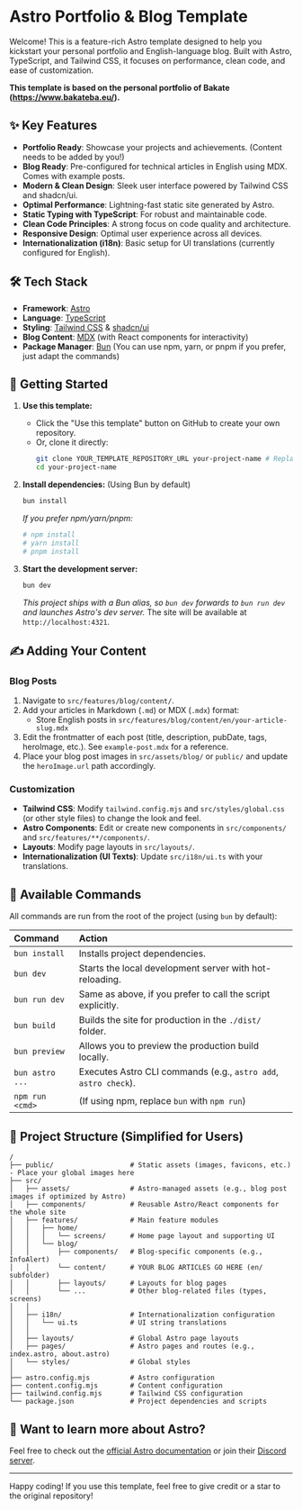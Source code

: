 # Astro Portfolio & Blog Template

Welcome! This is a feature-rich Astro template designed to help you kickstart your personal portfolio and English-language blog. Built with Astro, TypeScript, and Tailwind CSS, it focuses on performance, clean code, and ease of customization.

**This template is based on the personal portfolio of Bakate (https://www.bakateba.eu/).**

## ✨ Key Features

- **Portfolio Ready**: Showcase your projects and achievements. (Content needs to be added by you!)
- **Blog Ready**: Pre-configured for technical articles in English using MDX. Comes with example posts.
- **Modern & Clean Design**: Sleek user interface powered by Tailwind CSS and shadcn/ui.
- **Optimal Performance**: Lightning-fast static site generated by Astro.
- **Static Typing with TypeScript**: For robust and maintainable code.
- **Clean Code Principles**: A strong focus on code quality and architecture.
- **Responsive Design**: Optimal user experience across all devices.
- **Internationalization (i18n)**: Basic setup for UI translations (currently configured for English).

## 🛠️ Tech Stack

- **Framework**: [Astro](https://astro.build/)
- **Language**: [TypeScript](https://www.typescriptlang.org/)
- **Styling**: [Tailwind CSS](https://tailwindcss.com/) & [shadcn/ui](https://ui.shadcn.com/)
- **Blog Content**: [MDX](https://mdxjs.com/) (with React components for interactivity)
- **Package Manager**: [Bun](https://bun.sh/) (You can use npm, yarn, or pnpm if you prefer, just adapt the commands)

## 🚀 Getting Started

1.  **Use this template:**

    - Click the "Use this template" button on GitHub to create your own repository.
    - Or, clone it directly:
      ```bash
      git clone YOUR_TEMPLATE_REPOSITORY_URL your-project-name # Replace YOUR_TEMPLATE_REPOSITORY_URL with the actual URL
      cd your-project-name
      ```

2.  **Install dependencies:**
    (Using Bun by default)

    ```bash
    bun install
    ```

    _If you prefer npm/yarn/pnpm:_

    ```bash
    # npm install
    # yarn install
    # pnpm install
    ```

3.  **Start the development server:**
    ```bash
    bun dev
    ```
    _This project ships with a Bun alias, so `bun dev` forwards to `bun run dev` and launches Astro's dev server._
    The site will be available at `http://localhost:4321`.

## ✍️ Adding Your Content

### Blog Posts

1.  Navigate to `src/features/blog/content/`.
2.  Add your articles in Markdown (`.md`) or MDX (`.mdx`) format:
    - Store English posts in `src/features/blog/content/en/your-article-slug.mdx`
3.  Edit the frontmatter of each post (title, description, pubDate, tags, heroImage, etc.). See `example-post.mdx` for a reference.
4.  Place your blog post images in `src/assets/blog/` or `public/` and update the `heroImage.url` path accordingly.

### Customization

- **Tailwind CSS**: Modify `tailwind.config.mjs` and `src/styles/global.css` (or other style files) to change the look and feel.
- **Astro Components**: Edit or create new components in `src/components/` and `src/features/**/components/`.
- **Layouts**: Modify page layouts in `src/layouts/`.
- **Internationalization (UI Texts)**: Update `src/i18n/ui.ts` with your translations.

## 🧞 Available Commands

All commands are run from the root of the project (using `bun` by default):

| Command         | Action                                                          |
| :-------------- | :-------------------------------------------------------------- |
| `bun install`   | Installs project dependencies.                                  |
| `bun dev`       | Starts the local development server with hot-reloading.         |
| `bun run dev`   | Same as above, if you prefer to call the script explicitly.     |
| `bun build`     | Builds the site for production in the `./dist/` folder.         |
| `bun preview`   | Allows you to preview the production build locally.             |
| `bun astro ...` | Executes Astro CLI commands (e.g., `astro add`, `astro check`). |
| `npm run <cmd>` | (If using npm, replace `bun` with `npm run`)                    |

## 📁 Project Structure (Simplified for Users)

```text
/
├── public/                   # Static assets (images, favicons, etc.) - Place your global images here
├── src/
│   ├── assets/               # Astro-managed assets (e.g., blog post images if optimized by Astro)
│   ├── components/           # Reusable Astro/React components for the whole site
│   ├── features/             # Main feature modules
│   │   ├── home/
│   │   │   └── screens/      # Home page layout and supporting UI
│   │   └── blog/
│   │       ├── components/   # Blog-specific components (e.g., InfoAlert)
│   │       └── content/      # YOUR BLOG ARTICLES GO HERE (en/ subfolder)
│   │       ├── layouts/      # Layouts for blog pages
│   │       └── ...           # Other blog-related files (types, screens)
│   │
│   ├── i18n/                 # Internationalization configuration
│   │   └── ui.ts             # UI string translations
│   │
│   ├── layouts/              # Global Astro page layouts
│   ├── pages/                # Astro pages and routes (e.g., index.astro, about.astro)
│   └── styles/               # Global styles
│
├── astro.config.mjs          # Astro configuration
├── content.config.mjs        # Content configuration
├── tailwind.config.mjs       # Tailwind CSS configuration
└── package.json              # Project dependencies and scripts
```

## 👀 Want to learn more about Astro?

Feel free to check out the [official Astro documentation](https://docs.astro.build) or join their [Discord server](https://astro.build/chat).

---

Happy coding! If you use this template, feel free to give credit or a star to the original repository!
